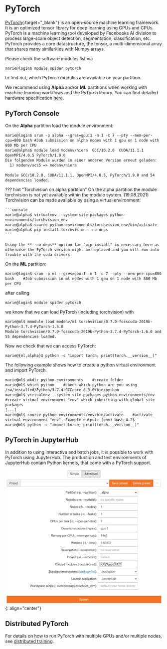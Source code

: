 # PyTorch

[PyTorch](https://pytorch.org/){:target="_blank"} is an open-source machine learning framework.
It is an optimized tensor library for deep learning using GPUs and CPUs.
PyTorch is a machine learning tool developed by Facebooks AI division to process large-scale
object detection, segmentation, classification, etc.
PyTorch provides a core datastructure, the tensor, a multi-dimensional array that shares many
similarities with Numpy arrays.

Please check the software modules list via

```console
marie@login$ module spider pytorch
```

to find out, which PyTorch modules are available on your partition.

We recommend using **Alpha** and/or **ML** partitions when working with machine learning workflows
and the PyTorch library.
You can find detailed hardware specification [here](../jobs_and_resources/hardware_taurus.md).

## PyTorch Console

On the **Alpha** partition load the module environment:

```console
marie@login$ srun -p alpha --gres=gpu:1 -n 1 -c 7 --pty --mem-per-cpu=800 bash #Job submission on alpha nodes with 1 gpu on 1 node with 800 Mb per CPU
marie@alpha$ module load modenv/hiera  GCC/10.2.0  CUDA/11.1.1 OpenMPI/4.0.5 PyTorch/1.9.0
Die folgenden Module wurden in einer anderen Version erneut geladen:
  1) modenv/scs5 => modenv/hiera

Module GCC/10.2.0, CUDA/11.1.1, OpenMPI/4.0.5, PyTorch/1.9.0 and 54 dependencies loaded.
```

??? hint "Torchvision on alpha partition"
    On the alpha partition the module torchvision is not yet available within the module system. (19.08.2021)
    Torchvision can be made available by using a virtual environment:

    ```console
    marie@alpha$ virtualenv --system-site-packages python-environments/torchvision_env
    marie@alpha$ source python-environments/torchvision_env/bin/activate
    marie@alpha$ pip install torchvision --no-deps
    ```

    Using the **--no-deps** option for "pip install" is necessary here as otherwise the PyTorch version might be replaced and you will run into trouble with the cuda drivers.

On the **ML** partition:

```console
marie@login$ srun -p ml --gres=gpu:1 -n 1 -c 7 --pty --mem-per-cpu=800 bash    #Job submission in ml nodes with 1 gpu on 1 node with 800 Mb per CPU
```

after calling

```console
marie@login$ module spider pytorch
```

we know that we can load PyTorch (including torchvision) with

```console
marie@ml$ mmodule load modenv/ml torchvision/0.7.0-fosscuda-2019b-Python-3.7.4-PyTorch-1.6.0
Module torchvision/0.7.0-fosscuda-2019b-Python-3.7.4-PyTorch-1.6.0 and 55 dependencies loaded.
```

Now we check that we can access PyTorch:

```console
marie@{ml,alpha}$ python -c "import torch; print(torch.__version__)"
```

The following example shows how to create a python virtual environment and
 import PyTorch.

```console
marie@ml$ mkdir python-environments    #create folder
marie@ml$ which python    #check which python are you using
/sw/installed/Python/3.7.4-GCCcore-8.3.0/bin/python
marie@ml$ virtualenv --system-site-packages python-environments/env    #create virtual environment "env" which inheriting with global site packages
[...]
marie@ml$ source python-environments/env/bin/activate    #activate virtual environment "env". Example output: (env) bash-4.2$
marie@ml$ python -c "import torch; print(torch.__version__)"
```

## PyTorch in JupyterHub

In addition to using interactive and batch jobs, it is possible to work with PyTorch using JupyterHub.
The production and test environments of JupyterHub contain Python kernels, that come with a PyTorch support.

![PyTorch module in JupyterHub](misc/Pytorch_jupyter_module.png)
{: align="center"}

## Distributed PyTorch

For details on how to run PyTorch with multiple GPUs and/or multiple nodes, see [distributed training](distributed_training.md).
